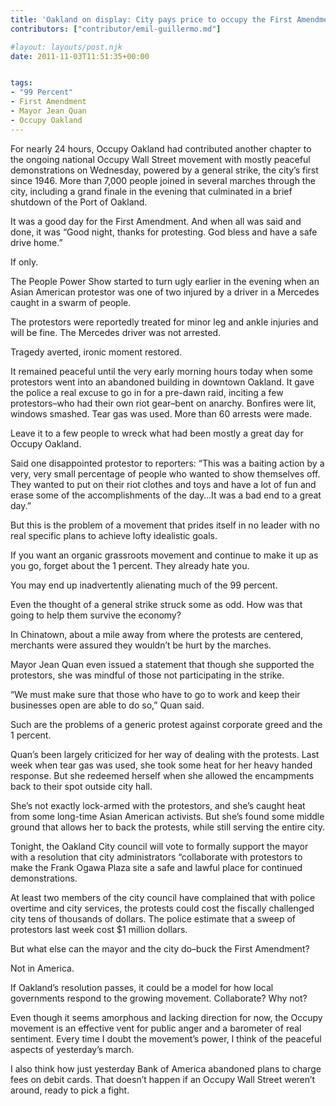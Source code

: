 ```yaml
---
title: 'Oakland on display: City pays price to occupy the First Amendment'
contributors: ["contributor/emil-guillermo.md"]

#layout: layouts/post.njk
date: 2011-11-03T11:51:35+00:00


tags:
- "99 Percent"
- First Amendment
- Mayor Jean Quan
- Occupy Oakland
---
```


For nearly 24 hours, Occupy Oakland had contributed another chapter to the
ongoing national Occupy Wall Street movement with mostly peaceful demonstrations
on Wednesday, powered by a general strike, the city’s first since 1946.  More
than 7,000 people joined in several marches through the city, including a grand
finale in the evening that culminated in a brief shutdown of the Port of
Oakland.

It was a good day for the First Amendment. And when all was said and done, it
was “Good night, thanks for protesting. God bless and have a safe drive home.”

If only.

The People Power Show started to turn ugly earlier in the evening when an Asian
American protestor was one of two injured by a driver in a Mercedes caught in a
swarm of people.

The protestors were reportedly treated for minor leg and ankle injuries and will
be fine. The Mercedes driver was not arrested.

Tragedy averted, ironic moment restored.

It remained peaceful until the very early morning hours today when some
protestors went into an abandoned building in downtown Oakland. It gave the
police a real excuse to go in for a pre-dawn raid, inciting a few protestors–who
had their own riot gear–bent on anarchy. Bonfires were lit, windows smashed.
Tear gas was used. More than 60 arrests were made.

Leave it to a few people to wreck what had been mostly a great day for Occupy
Oakland.

Said one disappointed protestor to reporters: “This was a baiting action by a
very, very small percentage of people who wanted to show themselves off. They
wanted to put on their riot clothes and toys and have a lot of fun and erase
some of the accomplishments of the day…It was a bad end to a great day.”

But this is the problem of a movement that prides itself in no leader with no
real specific plans to achieve lofty idealistic goals.

If you want an organic grassroots movement and continue to make it up as you go,
forget about the 1 percent. They already hate you.

You may end up inadvertently alienating much of the 99 percent.

Even the thought of a general strike struck some as odd. How was that going to
help them survive the economy?

In Chinatown, about a mile away from where the protests are centered, merchants
were assured they wouldn’t be hurt by the marches.

Mayor Jean Quan even issued a statement that though she supported the
protestors, she was mindful of those not participating in the strike.

“We must make sure that those who have to go to work and keep their businesses
open are able to do so,” Quan said.

Such are the problems of a generic protest against corporate greed and the 1
percent.

Quan’s been largely criticized for her way of dealing with the protests. Last
week when tear gas was used, she took some heat for her heavy handed response.
But she redeemed herself when she allowed the encampments back to their spot
outside city hall.

She’s not exactly lock-armed with the protestors, and she’s caught heat from
some long-time Asian American activists. But she’s found some middle ground that
allows her to back the protests, while still serving the entire city.

Tonight, the Oakland City council will vote to formally support the mayor with a
resolution that city administrators “collaborate with protestors to make the
Frank Ogawa Plaza site a safe and lawful place for continued demonstrations.

At least two members of the city council have complained that with police
overtime and city services, the protests could cost the fiscally challenged city
tens of thousands of dollars. The police estimate that a sweep of protestors
last week cost $1 million dollars.

But what else can the mayor and the city do–buck the First Amendment?

Not in America.

If Oakland’s resolution passes, it could be a model for how local governments
respond to the growing movement. Collaborate? Why not?

Even though it seems amorphous and lacking direction for now, the Occupy
movement is an effective vent for public anger and a barometer of real
sentiment. Every time I doubt the movement’s power, I think of the peaceful
aspects of yesterday’s march.

I also think how just yesterday Bank of America abandoned plans to charge fees
on debit cards. That doesn’t happen if an Occupy Wall Street weren’t around,
ready to pick a fight.
